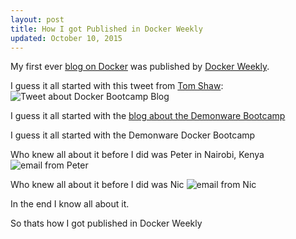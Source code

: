 ```yaml
---
layout: post
title: How I got Published in Docker Weekly
updated: October 10, 2015
---
```

My first ever [blog on Docker](http://patclaffey.github.io/Docker_Bootcamp/) was published by [Docker Weekly](https://goto.docker.com/Docker-Weekly-09302015.html).

I guess it all started with this tweet from [Tom Shaw](https://twitter.com/tomwillfixit):
![Tweet about Docker Bootcamp Blog](/images/"tweet_docker_bootcamp.png" )

I guess it all started with the [blog about the Demonware Bootcamp](http://patclaffey.github.io/Docker_Bootcamp/)

I guess it all started with the Demonware Docker Bootcamp

Who knew all about it before I did was Peter in Nairobi, Kenya
![email from Peter](/images/pete_email.png" )

Who knew all about it before I did was Nic
![email from Nic](/images/pete_email.png" )

In the end I know all about it.

So thats how I got published in Docker Weekly

